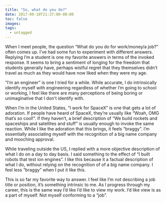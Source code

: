 ```yaml
---
title: "So, what do you do?"
date: 2017-09-10T21:37:00-08:00
toc: false
images:
tags: 
  - untagged
---
```


When I meet people, the question “What do you do for work/money/a job?” often comes up. I’ve had some fun to experiment with different answers. Replying I’m a student is one my favorite answers in terms of the invoked response. It seems to bring a sentiment of longing for the freedom that students generally have, perhaps wistful regret that they themselves didn’t travel as much as they would have now liked when they were my age.

“I’m an engineer” is one I tried for a while. While accurate, I do intrinsically identify myself with engineering regardless of whether I’m going to school or working, I feel like there are many perceptions of being boring or unimaginative that I don't identify with.

When I’m in the United States, “I work for SpaceX” is one that gets a lot of adoration. If people have heard of SpaceX, they’re usually like “Woah, OMG that’s so cool!”. If they haven’t, a brief description of “We build rockets and spaceships and satellites and stuff” is usually enough to invoke the same reaction. While I like the adoration that this brings, it feels “braggy”. I’m essentially associating myself with the recognition of a big name company and mooching approval.

While traveling outside the US, I replied with a more objective description of what I do on a day to day basis. I said something to the effect of “I built robots that test ion engines”. I like this because it a factual description of what I do, without relying on the recognition of of a big name company. I feel less “braggy” when I put it like this.

This is so far my favorite way to answer. I feel like I’m not describing a job title or position, it’s something intrinsic to me. As I progress through my career, this is the same way I’d like I’d like to view my work. I’d like view is as a part of myself. Not myself conforming to a “job”.